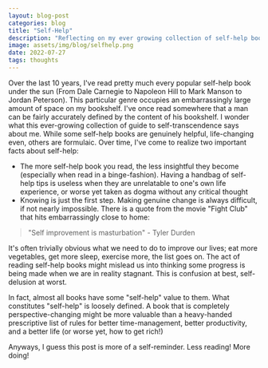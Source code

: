 ```yaml
---
layout: blog-post
categories: blog
title: "Self-Help"
description: "Reflecting on my ever growing collection of self-help books"
image: assets/img/blog/selfhelp.png
date: 2022-07-27
tags: thoughts
---
```


Over the last 10 years, I've read pretty much every popular self-help book under the sun (From Dale Carnegie to Napoleon Hill to Mark Manson to Jordan Peterson). This particular genre occupies an embarrassingly large amount of space on my bookshelf. I've once read somewhere that a man can be fairly accurately defined by the content of his bookshelf. I wonder what this ever-growing collection of guide to self-transcendence says about me. While some self-help books are genuinely helpful, life-changing even, others are formulaic. Over time, I've come to realize two important facts about self-help:

* The more self-help book you read, the less insightful they become (especially when read in a binge-fashion). Having a handbag of self-help tips is useless when they are unrelatable to one's own life experience, or worse yet taken as dogma without any critical thought
* Knowing is just the first step. Making genuine change is always difficult, if not nearly impossible. There is a quote from the movie "Fight Club" that hits embarrassingly close to home:

> "Self improvement is masturbation" - Tyler Durden

It's often trivially obvious what we need to do to improve our lives; eat more vegetables, get more sleep, exercise more, the list goes on. The act of reading self-help books might mislead us into thinking some progress is being made when we are in reality stagnant. This is confusion at best, self-delusion at worst.

In fact, almost all books have some "self-help" value to them. What constitutes "self-help" is loosely defined. A book that is completely perspective-changing might be more valuable than a heavy-handed prescriptive list of rules for better time-management, better productivity, and a better life (or worse yet, how to get rich!)

Anyways, I guess this post is more of a self-reminder. Less reading! More doing!